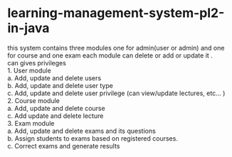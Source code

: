 # learning-management-system-pl2-in-java
 this system contains three modules one for admin(user or admin) and one for course and one exam each module  can delete or add or update it .</br>can gives privileges </br> 1. User module</br> a. Add, update and delete users</br> b. Add, update and delete user type</br> c. Add, update and delete user privilege (can view/update lectures, etc… )</br> 2. Course module</br> a. Add, update and delete course</br> c. Add update and delete lecture </br>3. Exam module</br> a. Add, update and delete exams and its questions</br> b. Assign students to exams based on registered courses. </br>c. Correct exams and generate results
